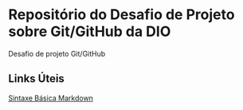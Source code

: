 # Repositório do Desafio de Projeto sobre Git/GitHub da DIO
Desafio de projeto Git/GitHub

## Links Úteis 
[Sintaxe Básica Markdown](https:www.markdownguide.org/basic-syntax/)
